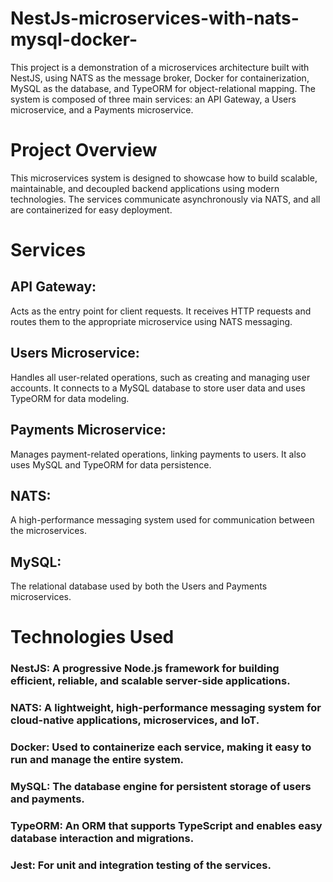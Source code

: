 # NestJs-microservices-with-nats-mysql-docker-
This project is a demonstration of a microservices architecture built with NestJS, using NATS as the message broker, Docker for containerization, MySQL as the database, and TypeORM for object-relational mapping. The system is composed of three main services: an API Gateway, a Users microservice, and a Payments microservice.
# Project Overview
This microservices system is designed to showcase how to build scalable, maintainable, and decoupled backend applications using modern technologies. The services communicate asynchronously via NATS, and all are containerized for easy deployment.

# Services
## API Gateway:
Acts as the entry point for client requests. It receives HTTP requests and routes them to the appropriate microservice using NATS messaging.
## Users Microservice:
Handles all user-related operations, such as creating and managing user accounts. It connects to a MySQL database to store user data and uses TypeORM for data modeling.
## Payments Microservice:
Manages payment-related operations, linking payments to users. It also uses MySQL and TypeORM for data persistence.
## NATS:
A high-performance messaging system used for communication between the microservices.
## MySQL:
The relational database used by both the Users and Payments microservices.

# Technologies Used
### NestJS: A progressive Node.js framework for building efficient, reliable, and scalable server-side applications.
### NATS: A lightweight, high-performance messaging system for cloud-native applications, microservices, and IoT.
### Docker: Used to containerize each service, making it easy to run and manage the entire system.
### MySQL: The database engine for persistent storage of users and payments.
### TypeORM: An ORM that supports TypeScript and enables easy database interaction and migrations.
### Jest: For unit and integration testing of the services.

